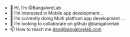 - 👋 Hi, I’m @BangaloreLab
- 👀 I’m interested in Mobile app development...
- 🌱 I’m currently doing Multi platfrom app development ...
- 💞️ I’m looking to collaborate on github @bangalorelab
- 📫 How to reach me dev@bangalorelab.com

<!---
BangaloreLab/BangaloreLab is a ✨ special ✨ repository because its `README.md` (this file) appears on your GitHub profile.
You can click the Preview link to take a look at your changes.
--->
